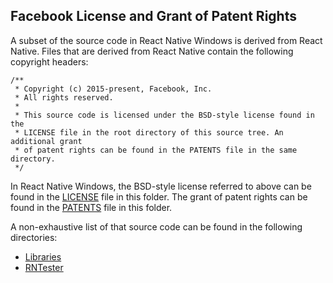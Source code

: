 ## Facebook License and Grant of Patent Rights

A subset of the source code in React Native Windows is derived from React Native.  Files that are derived from React Native contain the following copyright headers:

```
/**
 * Copyright (c) 2015-present, Facebook, Inc.
 * All rights reserved.
 *
 * This source code is licensed under the BSD-style license found in the
 * LICENSE file in the root directory of this source tree. An additional grant
 * of patent rights can be found in the PATENTS file in the same directory.
 */
```

In React Native Windows, the BSD-style license referred to above can be found in the [LICENSE](LICENSE) file in this folder. The grant of patent rights can be found in the [PATENTS](PATENTS) file in this folder.

A non-exhaustive list of that source code can be found in the following directories:
- [Libraries](/Libraries)
- [RNTester](https://github.com/Microsoft/react-native-windows/tree/rntester)
